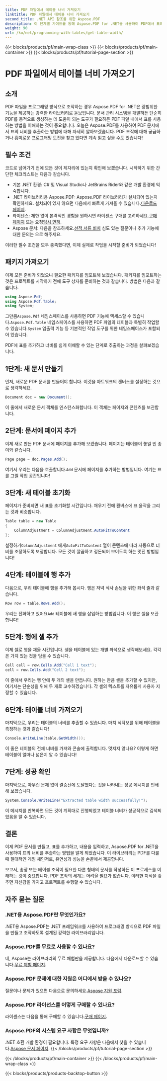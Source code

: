 ```yaml
---
title: PDF 파일에서 테이블 너비 가져오기
linktitle: PDF 파일에서 테이블 너비 가져오기
second_title: .NET API 참조를 위한 Aspose.PDF
description: 이 단계별 가이드를 통해 Aspose.PDF for .NET을 사용하여 PDF에서 표의 너비를 구하는 방법을 알아보세요.
weight: 90
url: /ko/net/programming-with-tables/get-table-width/
---
```


{{< blocks/products/pf/main-wrap-class >}}
{{< blocks/products/pf/main-container >}}
{{< blocks/products/pf/tutorial-page-section >}}

# PDF 파일에서 테이블 너비 가져오기

## 소개

PDF 파일을 프로그래밍 방식으로 조작하는 경우 Aspose.PDF for .NET은 광범위한 기능을 제공하는 강력한 라이브러리로 돋보입니다. 문서 관리 시스템을 개발하든 단순히 PDF를 동적으로 생성하는 데 도움이 되는 도구가 필요하든 PDF 파일 내에서 표를 사용하는 방법을 이해하는 것이 중요합니다. 오늘은 Aspose.PDF를 사용하여 PDF 문서에서 표의 너비를 추출하는 방법에 대해 자세히 알아보겠습니다. PDF 조작에 대해 궁금하거나 흥미로운 프로그래밍 도전을 찾고 있다면 계속 읽고 싶을 수도 있습니다!

## 필수 조건

코드로 넘어가기 전에 모든 것이 제자리에 있는지 확인해 보겠습니다. 시작하기 위한 간단한 체크리스트는 다음과 같습니다.

- 기본 .NET 환경: C# 및 Visual Studio나 JetBrains Rider와 같은 개발 환경에 익숙합니다.
-  .NET 라이브러리용 Aspose.PDF: Aspose.PDF 라이브러리가 설치되어 있는지 확인하세요. 설치되어 있지 않으면 다음에서 빠르게 가져올 수 있습니다.[다운로드 페이지](https://releases.aspose.com/pdf/net/).
- 라이센스: 제한 없이 본격적인 경험을 원하시면 라이센스 구매를 고려하세요.[구매 페이지](https://purchase.aspose.com/buy) 또는 요청[임시 면허](https://purchase.aspose.com/temporary-license/).
-  Aspose 문서: 다음을 참조하세요.[선적 서류 비치](https://reference.aspose.com/pdf/net/) 심도 있는 질문이나 추가 기능에 대한 문의는 으로 해주세요.

이러한 필수 조건을 모두 충족했다면, 이제 실제로 작업을 시작할 준비가 되었습니다!

## 패키지 가져오기

이제 모든 준비가 되었으니 필요한 패키지를 임포트해 보겠습니다. 패키지를 임포트하는 것은 프로젝트를 시작하기 전에 도구 상자를 준비하는 것과 같습니다. 방법은 다음과 같습니다.

```csharp
using Aspose.Pdf;
using Aspose.Pdf.Table;
using System;
```

 그만큼`Aspose.Pdf` 네임스페이스를 사용하면 PDF 기능에 액세스할 수 있습니다.`Aspose.Pdf.Table` 네임스페이스를 사용하면 PDF 파일의 테이블과 특별히 작업할 수 있습니다.`System` 입출력 기능 등 기본적인 작업 도구를 위한 네임스페이스가 포함되어 있습니다.

PDF에 표를 추가하고 너비를 쉽게 이해할 수 있는 단계로 추출하는 과정을 살펴보겠습니다.

## 1단계: 새 문서 만들기

먼저, 새로운 PDF 문서를 만들어야 합니다. 이것을 아트워크의 캔버스를 설정하는 것으로 생각하세요.

```csharp
Document doc = new Document();
```

이 줄에서 새로운 문서 객체를 인스턴스화합니다. 이 객체는 페이지와 콘텐츠를 보관합니다.

## 2단계: 문서에 페이지 추가

이제 새로 만든 PDF 문서에 페이지를 추가해 보겠습니다. 페이지는 테이블이 놓일 빈 종이와 같습니다.

```csharp
Page page = doc.Pages.Add();
```

 여기서 우리는 다음을 호출합니다.`Add` 문서에 페이지를 추가하는 방법입니다. 여기는 표를 그릴 작업 공간입니다!

## 3단계: 새 테이블 초기화

페이지가 준비되면 새 표를 초기화할 시간입니다. 채우기 전에 캔버스에 표 윤곽을 그리는 것과 비슷합니다.

```csharp
Table table = new Table
{
    ColumnAdjustment = ColumnAdjustment.AutoFitToContent
};
```

 설정하기`ColumnAdjustment` 에게`AutoFitToContent` 열이 콘텐츠에 따라 자동으로 너비를 조정하도록 보장합니다. 모든 것이 깔끔하고 정돈되어 보이도록 하는 멋진 방법입니다!

## 4단계: 테이블에 행 추가

다음으로, 우리 테이블에 행을 추가해 봅시다. 행은 저녁 식사 손님을 위한 좌석 줄과 같습니다.

```csharp
Row row = table.Rows.Add();
```

 우리는 전화하고 있어요`Add` 테이블에 새 행을 삽입하는 방법입니다. 이 행은 셀을 보관합니다!

## 5단계: 행에 셀 추가

이제 셀로 행을 채울 시간입니다. 셀을 테이블에 있는 개별 좌석으로 생각해보세요. 각각은 가치 있는 것을 담을 수 있습니다.

```csharp
Cell cell = row.Cells.Add("Cell 1 text");
cell = row.Cells.Add("Cell 2 text");
```

이 줄에서 우리는 행 안에 두 개의 셀을 만듭니다. 원하는 만큼 셀을 추가할 수 있지만, 여기서는 단순성을 위해 두 개로 고수하겠습니다. 각 셀의 텍스트를 자유롭게 사용자 지정할 수 있습니다.

## 6단계: 테이블 너비 가져오기

마지막으로, 우리는 테이블의 너비를 추출할 수 있습니다. 마치 식탁보를 위해 테이블을 측정하는 것과 같습니다!

```csharp
Console.WriteLine(table.GetWidth());
```

이 줄은 테이블의 전체 너비를 가져와 콘솔에 출력합니다. 멋지지 않나요? 이렇게 하면 테이블이 얼마나 넓은지 알 수 있습니다!

## 7단계: 성공 확인

마지막으로, 아무런 문제 없이 결승선에 도달했다는 것을 나타내는 성공 메시지를 인쇄해 보겠습니다.

```csharp
System.Console.WriteLine("Extracted table width successfully!");
```

이 메시지를 반복하면 모든 것이 계획대로 진행되었고 테이블 너비가 성공적으로 검색되었음을 알 수 있습니다.

## 결론

이제 PDF 문서를 만들고, 표를 추가하고, 내용을 입력하고, Aspose.PDF for .NET을 사용하여 표의 너비를 추출하는 방법을 알게 되었습니다. 이 라이브러리는 PDF를 다룰 때 절대적인 게임 체인저로, 유연성과 성능을 손끝에서 제공합니다.

보고서, 송장 또는 테이블 조작이 필요한 다른 형태의 문서를 작성하든 이 프로세스를 이해하는 것이 중요합니다. PDF 조작의 세계는 어려울 필요가 없습니다. 이러한 지식을 갖추면 자신감을 가지고 프로젝트를 수행할 수 있습니다. 

## 자주 묻는 질문

### .NET용 Aspose.PDF란 무엇인가요?  
.NET용 Aspose.PDF는 .NET 프레임워크를 사용하여 프로그래밍 방식으로 PDF 파일을 만들고 조작하도록 설계된 강력한 라이브러리입니다.

### Aspose.PDF를 무료로 사용할 수 있나요?  
 네, Aspose는 라이브러리의 무료 체험판을 제공합니다. 다음에서 다운로드할 수 있습니다.[무료 체험 페이지](https://releases.aspose.com/).

### Aspose.PDF 문제에 대한 지원은 어디에서 받을 수 있나요?  
 질문이나 문제가 있으면 다음으로 문의하세요.[Aspose 지원 포럼](https://forum.aspose.com/c/pdf/10).

### Aspose.PDF 라이선스를 어떻게 구매할 수 있나요?  
 라이센스는 다음을 통해 구매할 수 있습니다.[구매 페이지](https://purchase.aspose.com/buy).

### Aspose.PDF의 시스템 요구 사항은 무엇입니까?  
.NET 호환 개발 환경이 필요합니다. 특정 요구 사항은 다음에서 찾을 수 있습니다.[Aspose 문서 페이지](https://reference.aspose.com/pdf/net/).
{{< /blocks/products/pf/tutorial-page-section >}}

{{< /blocks/products/pf/main-container >}}
{{< /blocks/products/pf/main-wrap-class >}}

{{< blocks/products/products-backtop-button >}}
